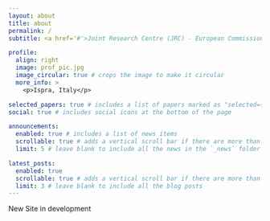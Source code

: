 ```yaml
---
layout: about
title: about
permalink: /
subtitle: <a href='#'>Joint Research Centre (JRC) - European Commission</a>. Ispra, Italy

profile:
  align: right
  image: prof_pic.jpg
  image_circular: true # crops the image to make it circular
  more_info: >
    <p>Ispra, Italy</p>

selected_papers: true # includes a list of papers marked as "selected={true}"
social: true # includes social icons at the bottom of the page

announcements:
  enabled: true # includes a list of news items
  scrollable: true # adds a vertical scroll bar if there are more than 3 news items
  limit: 5 # leave blank to include all the news in the `_news` folder

latest_posts:
  enabled: true
  scrollable: true # adds a vertical scroll bar if there are more than 3 new posts items
  limit: 3 # leave blank to include all the blog posts
---
```


New Site in development
